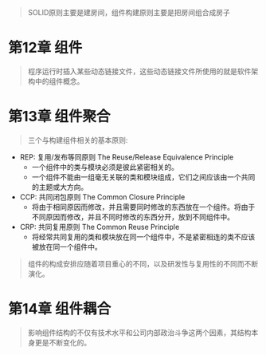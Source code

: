 > SOLID原则主要是建房间，组件构建原则主要是把房间组合成房子

# 第12章 组件
> 程序运行时插入某些动态链接文件，这些动态链接文件所使用的就是软件架构中的组件概念。

# 第13章 组件聚合
> 三个与构建组件相关的基本原则:
+ REP: 复用/发布等同原则 The Reuse/Release Equivalence Principle
  + 一个组件中的类与模块必须是彼此紧密相关的。
  + 一个组件不能由一组毫无关联的类和模块组成，它们之间应该由一个共同的主题或大方向。
+ CCP: 共同闭包原则      The Common Closure Principle
  + 将由于相同原因而修改，并且需要同时修改的东西放在一个组件。将由于不同原因而修改，并且不同时修改的东西分开，放到不同组件中。
+ CRP: 共同复用原则      The Common Reuse Principle
    + 将经常共同复用的类和模块放在同一个组件中，不是紧密相连的类不应该被放在同一个组件中。
> 组件的构成安排应随着项目重心的不同，以及研发性与复用性的不同而不断演化。
# 第14章 组件耦合
>影响组件结构的不仅有技术水平和公司内部政治斗争这两个因素，其结构本身更是不断变化的。
